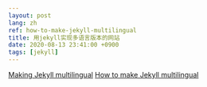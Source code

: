 ```yaml
---
layout: post
lang: zh
ref: how-to-make-jekyll-multilingual
title: 用jekyll实现多语言版本的网站
date: 2020-08-13 23:41:00 +0900
tags: [jekyll]
---
```


[Making Jekyll multilingual](https://www.sylvaindurand.org/making-jekyll-multilingual/)
[How to make Jekyll multilingual](https://medium.com/@desfocado/how-to-make-jekyll-multilingual-c13e74c18f1c)